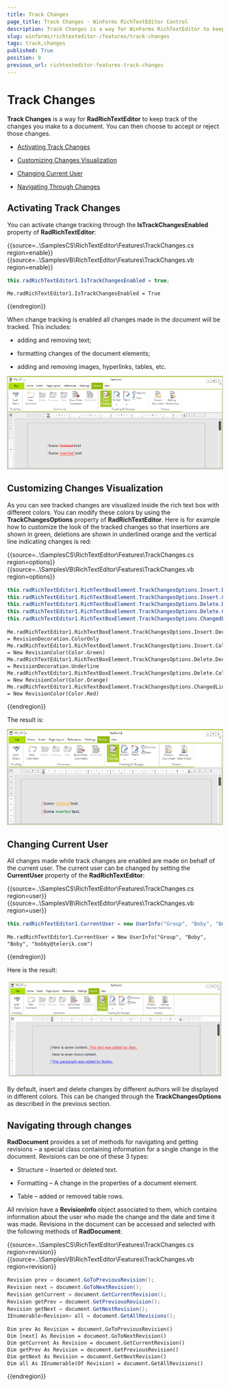 ```yaml
---
title: Track Changes
page_title: Track Changes - WinForms RichTextEditor Control
description: Track Changes is a way for WinForms RichTextEditor to keep track of the changes you make to a document.
slug: winforms/richtexteditor-/features/track-changes
tags: track,changes
published: True
position: 9
previous_url: richtexteditor-features-track-changes
---
```


# Track Changes

__Track Changes__ is a way for __RadRichTextEditor__ to keep track of the changes you make to a document. You can then choose to accept or reject those changes.
      
* [Activating Track Changes](#activating-track-changes)

* [Customizing Changes Visualization](#customizing-changes-visualization)

* [Changing Current User](#changing-current-user)

* [Navigating Through Changes](#navigating-through-changes)

## Activating Track Changes

You can activate change tracking through the __IsTrackChangesEnabled__ property of __RadRichTextEditor__:

{{source=..\SamplesCS\RichTextEditor\Features\TrackChanges.cs region=enable}} 
{{source=..\SamplesVB\RichTextEditor\Features\TrackChanges.vb region=enable}} 

````C#
this.radRichTextEditor1.IsTrackChangesEnabled = true;

````
````VB.NET
Me.radRichTextEditor1.IsTrackChangesEnabled = True

````

{{endregion}} 

When change tracking is enabled all changes made in the document will be tracked. This includes: 

* adding and removing text;

* formatting changes of the document elements;

* adding and removing images, hyperlinks, tables, etc.

![richtexteditor-features-track-changes 001](images/richtexteditor-features-track-changes001.png)

## Customizing Changes Visualization

As you can see tracked changes are visualized inside the rich text box with different colors. You can modify these colors by using the __TrackChangesOptions__ property of __RadRichTextEditor__. Here is for example how to customize the look of the tracked changes so that insertions are shown in green, deletions are shown in underlined orange and the vertical line indicating changes is red:
 
{{source=..\SamplesCS\RichTextEditor\Features\TrackChanges.cs region=options}} 
{{source=..\SamplesVB\RichTextEditor\Features\TrackChanges.vb region=options}} 

````C#
this.radRichTextEditor1.RichTextBoxElement.TrackChangesOptions.Insert.Decoration = RevisionDecoration.ColorOnly;
this.radRichTextEditor1.RichTextBoxElement.TrackChangesOptions.Insert.ColorOptions = new RevisionColor(Color.Green);
this.radRichTextEditor1.RichTextBoxElement.TrackChangesOptions.Delete.Decoration = RevisionDecoration.Underline;
this.radRichTextEditor1.RichTextBoxElement.TrackChangesOptions.Delete.ColorOptions = new RevisionColor(Color.Orange);
this.radRichTextEditor1.RichTextBoxElement.TrackChangesOptions.ChangedLinesDecorationColorOptions.ColorOptions = new RevisionColor(Color.Red);

````
````VB.NET
Me.radRichTextEditor1.RichTextBoxElement.TrackChangesOptions.Insert.Decoration = RevisionDecoration.ColorOnly
Me.radRichTextEditor1.RichTextBoxElement.TrackChangesOptions.Insert.ColorOptions = New RevisionColor(Color.Green)
Me.radRichTextEditor1.RichTextBoxElement.TrackChangesOptions.Delete.Decoration = RevisionDecoration.Underline
Me.radRichTextEditor1.RichTextBoxElement.TrackChangesOptions.Delete.ColorOptions = New RevisionColor(Color.Orange)
Me.radRichTextEditor1.RichTextBoxElement.TrackChangesOptions.ChangedLinesDecorationColorOptions.ColorOptions = New RevisionColor(Color.Red)

````

{{endregion}}  

The result is:

![richtexteditor-features-track-changes 002](images/richtexteditor-features-track-changes002.png)

## Changing Current User

All changes made while track changes are enabled are made on behalf of the current user. The current user can be changed by setting the __CurrentUser__ property of the __RadRichTextEditor__:
  
{{source=..\SamplesCS\RichTextEditor\Features\TrackChanges.cs region=user}} 
{{source=..\SamplesVB\RichTextEditor\Features\TrackChanges.vb region=user}} 

````C#
this.radRichTextEditor1.CurrentUser = new UserInfo("Group", "Boby", "Boby", "bobby@telerik.com");

````
````VB.NET
Me.radRichTextEditor1.CurrentUser = New UserInfo("Group", "Boby", "Boby", "bobby@telerik.com")

````

{{endregion}}  

Here is the result:

![richtexteditor-features-track-changes 003](images/richtexteditor-features-track-changes003.gif)

By default, insert and delete changes by different authors will be displayed in different colors. This can be changed through the __TrackChangesOptions__ as described in the previous section.        

## Navigating through changes

**RadDocument** provides a set of methods for navigating and getting revisions – a special class containing information for a single change in the document. Revisions can be one of these 3 types: 

* Structure – Inserted or deleted text.

* Formatting – A change in the properties of a document element.

* Table – added or removed table rows.

All revision have a **RevisionInfo** object associated to them, which contains information about the user who made the change and the date and time it was made. Revisions in the document can be accessed and selected with the following methods of **RadDocument**:
 
{{source=..\SamplesCS\RichTextEditor\Features\TrackChanges.cs region=revision}} 
{{source=..\SamplesVB\RichTextEditor\Features\TrackChanges.vb region=revision}} 

````C#
Revision prev = document.GoToPreviousRevision();
Revision next = document.GoToNextRevision();
Revision getCurrent = document.GetCurrentRevision();
Revision getPrev = document.GetPreviousRevision();
Revision getNext = document.GetNextRevision();
IEnumerable<Revision> all = document.GetAllRevisions();

````
````VB.NET
Dim prev As Revision = document.GoToPreviousRevision()
Dim [next] As Revision = document.GoToNextRevision()
Dim getCurrent As Revision = document.GetCurrentRevision()
Dim getPrev As Revision = document.GetPreviousRevision()
Dim getNext As Revision = document.GetNextRevision()
Dim all As IEnumerable(Of Revision) = document.GetAllRevisions()

````

{{endregion}} 
